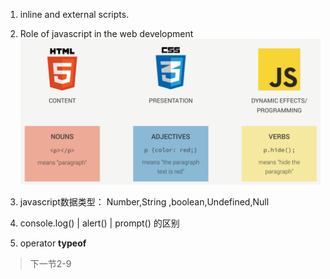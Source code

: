 1. inline and external scripts.
2. Role of javascript in the web development
![](imgs/1-javascript.PNG)

3. javascript数据类型： Number,String ,boolean,Undefined,Null
4. console.log() | alert() | prompt() 的区别
5. operator **typeof**


> 下一节2-9